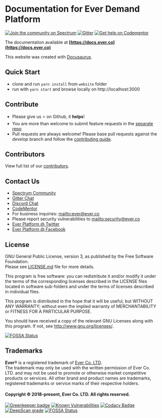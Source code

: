 # Documentation for Ever Demand Platform

[![Join the community on Spectrum](https://withspectrum.github.io/badge/badge.svg)](https://spectrum.chat/ever)
[![Gitter](https://badges.gitter.im/JoinChat.svg)](https://gitter.im/ever-co/ever?utm_source=badge&utm_medium=badge&utm_campaign=pr-badge&utm_content=badge)
[![Get help on Codementor](https://cdn.codementor.io/badges/get_help_github.svg)](https://www.codementor.io/evereq?utm_source=github&utm_medium=button&utm_term=evereq&utm_campaign=github)

The documentation available at **[https://docs.ever.co](https://docs.ever.co)**

This website was created with [Docusaurus](https://docusaurus.io/).

## Quick Start

- clone and run `yarn install` from `website` folder
- run with `yarn start` and browse locally on http://localhost:3000

## Contribute

-   Please give us :star: on Github, it **helps**!
-   You are more than welcome to submit feature requests in the [separate repo](https://github.com/ever-co/feature-requests/issues)
-   Pull requests are always welcome! Please base pull requests against the _develop_ branch and follow the [contributing guide](.github/CONTRIBUTING.md).

## Contributors

View full list of our [contributors](https://github.com/ever-co/ever-gauzy/graphs/contributors).

## Contact Us

-   [Spectrum Community](https://spectrum.chat/ever)
-   [Gitter Chat](https://gitter.im/ever-co/ever)
-   [Discord Chat](https://discord.gg/msqRJ4w)
-   [CodeMentor](https://www.codementor.io/evereq)
-   For business inquiries: <mailto:ever@ever.co>
-   Please report security vulnerabilities to <mailto:security@ever.co>
-   [Ever Platform @ Twitter](https://twitter.com/everplatform)
-   [Ever Platform @ Facebook](https://www.facebook.com/everplatform)

## License

GNU General Public License, version 3, as published by the Free Software Foundation.  
Please see [LICENSE.md](LICENSE.md) file for more details.

This program is free software: you can redistribute it and/or modify it under the terms of the corresponding licenses described in the LICENSE files located in software sub-folders and under the terms of licenses described in individual files.

This program is distributed in the hope that it will be useful, but WITHOUT ANY WARRANTY; without even the implied warranty of MERCHANTABILITY or FITNESS FOR A PARTICULAR PURPOSE.

You should have received a copy of the relevant GNU Licenses along with this program. If not, see http://www.gnu.org/licenses/.

[![FOSSA Status](https://app.fossa.io/api/projects/git%2Bgithub.com%2Fever-co%2Fever-docs.svg?type=large)](https://app.fossa.io/projects/git%2Bgithub.com%2Fever-co%2Fever-docs?ref=badge_large)

## Trademarks

**Ever**® is a registered trademark of [Ever Co. LTD](https://ever.co).  
The trademark may only be used with the written permission of Ever Co. LTD. and may not be used to promote or otherwise market competitive products or services.
All other brand and product names are trademarks, registered trademarks or service marks of their respective holders.

#### Copyright © 2018-present, Ever Co. LTD. All rights reserved.

[![Greenkeeper badge](https://badges.greenkeeper.io/ever-co/ever-docs.svg)](https://greenkeeper.io/)
[![Known Vulnerabilities](https://snyk.io/test/github/ever-co/ever-docs/badge.svg?targetFile=website%2Fpackage.json)](https://snyk.io/test/github/ever-co/ever-docs?targetFile=website%2Fpackage.json)
[![Codacy Badge](https://api.codacy.com/project/badge/Grade/724e0c8d88c8471eb6e902d4a6df49ef)](https://www.codacy.com/app/Ever/ever-docs?utm_source=github.com&amp;utm_medium=referral&amp;utm_content=ever-co/ever-docs&amp;utm_campaign=Badge_Grade)
[![DeepScan grade](https://deepscan.io/api/teams/3293/projects/4850/branches/38567/badge/grade.svg)](https://deepscan.io/dashboard#view=project&tid=3293&pid=4850&bid=38567)
[![FOSSA Status](https://app.fossa.io/api/projects/git%2Bgithub.com%2Fever-co%2Fever-docs.svg?type=shield)](https://app.fossa.io/projects/git%2Bgithub.com%2Fever-co%2Fever-docs?ref=badge_shield)
